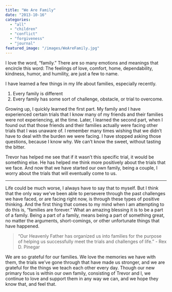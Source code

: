 ```yaml
---
title: "We Are Family"
date: "2013-10-16"
categories: 
  - "all"
  - "children"
  - "conflict"
  - "forgiveness"
  - "journal"
featured_image: "/images/WeAreFamily.jpg"
---
```


I love the word, “family.” There are so many emotions and meanings that encircle this word: The feelings of love, comfort, home, dependability, kindness, humor, and humility, are just a few to name.

I have learned a few things in my life about families, especially recently.

1. Every family is different
2. Every family has some sort of challenge, obstacle, or trial to overcome.

Growing up, I quickly learned the first part. My family and I have experienced certain trials that I know many of my friends and their families were not experiencing, at the time. Later, I learned the second part, when I found out that those friends and their families actually were facing other trials that I was unaware of. I remember many times wishing that we didn’t have to deal with the burden we were facing. I have stopped asking those questions, because I know why. We can’t know the sweet, without tasting the bitter.

Trevor has helped me see that if it wasn’t this specific trial, it would be something else. He has helped me think more positively about the trials that we face. And now that we have started our own family, being a couple, I worry about the trials that will eventually come to us.

* * *

Life could be much worse, I always have to say that to myself. But I think that the only way we’ve been able to persevere through the past challenges we have faced, or are facing right now, is through these types of positive thinking. And the first thing that comes to my mind when I am attempting to do this is, “families are forever.” What an amazing blessing it is to be a part of a family. Being a part of a family, means being a part of something great, no matter the arguments, short-comings, or other unfortunate things that have happened.

> “Our Heavenly Father has organized us into families for the purpose of helping us successfully meet the trials and challenges of life.” - Rex D. Pinegar

We are so grateful for our families. We love the memories we have with them, the trials we’ve gone through that have made us stronger, and we are grateful for the things we teach each other every day. Though our new primary focus is within our own family, consisting of Trevor and I, we continue to love and support them in any way we can, and we hope they know that, and feel that.

